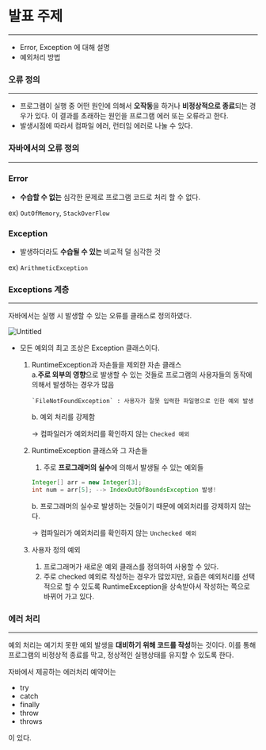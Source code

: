 # 발표 주제

---

- Error, Exception 에 대해 설명
- 예외처리 방법

### 오류 정의

---

- 프로그램이 실행 중 어떤 원인에 의해서 **오작동**을 하거나 **비정상적으로 종료**되는 경우가 있다.
  이 결과를 초래하는 원인을 프로그램 에러 또는 오류라고 한다.
- 발생시점에 따라서 컴파일 에러, 런터임 에러로 나눌 수 있다.

### 자바에서의 오류 정의

---

### Error

- **수습할 수 없는** 심각한 문제로 프로그램 코드로 처리 할 수 없다.

ex) `OutOfMemory`, `StackOverFlow`

### Exception

- 발생하더라도 **수습될 수 있는** 비교적 덜 심각한 것

ex) `ArithmeticException`

### Exceptions 계층

---

자바에서는 실행 시 발생할 수 있는 오류를 클래스로 정의하였다.

![Untitled](https://static.javatpoint.com/core/images/hierarchy-of-exception-handling.png)

- 모든 예외의 최고 조상은 Exception 클래스이다.
    1. RuntimeException과 자손들을 제외한 자손 클래스  
       a.**주로 외부의 영향**으로 발생할 수 있는 것들로 프로그램의 사용자들의 동작에 의해서 발생하는 경우가 많음

           `FileNotFoundException` : 사용자가 잘못 입력한 파일명으로 인한 예외 발생

        b. 예외 처리를 강제함
        
        → 컴파일러가 예외처리를 확인하지 않는 `Checked 예외`
        
    3. RuntimeException 클래스와 그 자손들
        1. 주로 **프로그래머의 실수**에 의해서 발생될 수 있는 예외들
        
        ```java
        Integer[] arr = new Integer[3];
        int num = arr[5]; --> IndexOutOfBoundsException 발생!
        ```
        
        b. 프로그래머의 실수로 발생하는 것들이기 때문에 예외처리를 강제하지 않는다. 
        
        → 컴파일러가 예외처리를 확인하지 않는 `Unchecked 예외`
        
    4. 사용자 정의 예외
        1. 프로그래머가 새로운 예외 클래스를 정의하여 사용할 수 있다. 
        2. 주로 checked 예외로 작성하는 경우가 많았지만, 요즘은 예외처리를 선택적으로 할 수 있도록 RuntimeException을 상속받아서 작성하는 쪽으로 바뀌어 가고 있다.

### 에러 처리

---

예외 처리는 예기치 못한 예외 발생을 **대비하기 위해 코드를 작성**하는 것이다.
이를 통해 프로그램의 비정상적 종료를 막고, 정상적인 실행상태를 유지할 수 있도록 한다.

자바에서 제공하는 에러처리 예약어는

- try
- catch
- finally
- throw
- throws

이 있다.